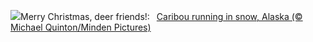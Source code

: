 ![](https://www.bing.com/th?id=OHR.CaribouChristmas_EN-US9744655068_UHD.jpg&w=1000)Merry Christmas, deer friends!:&nbsp;&ensp;[Caribou running in snow, Alaska (© Michael Quinton/Minden Pictures)](https://www.bing.com/th?id=OHR.CaribouChristmas_EN-US9744655068_UHD.jpg)
<br><br/>
